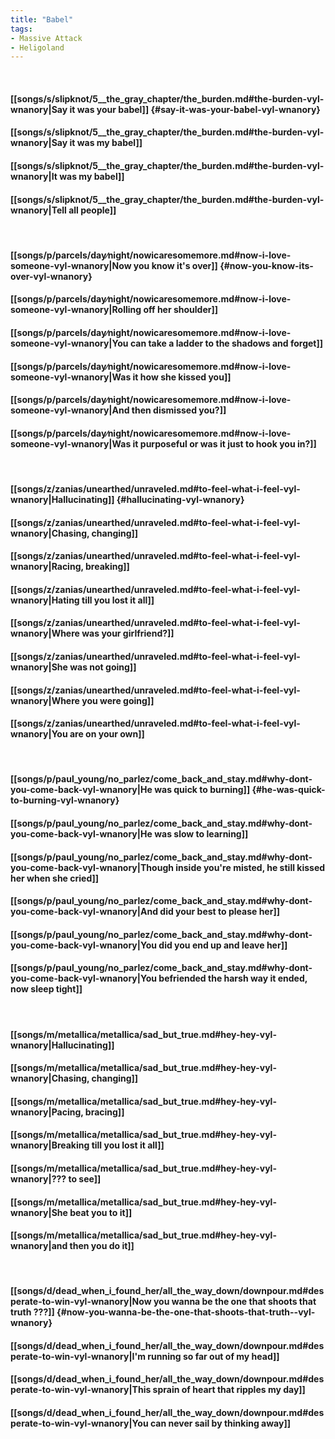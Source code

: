 ```yaml
---
title: "Babel"
tags:
- Massive Attack
- Heligoland
---
```

&nbsp;
#### [[songs/s/slipknot/5__the_gray_chapter/the_burden.md#the-burden-vyl-wnanory|Say it was your babel]] {#say-it-was-your-babel-vyl-wnanory}
#### [[songs/s/slipknot/5__the_gray_chapter/the_burden.md#the-burden-vyl-wnanory|Say it was my babel]]
#### [[songs/s/slipknot/5__the_gray_chapter/the_burden.md#the-burden-vyl-wnanory|It was my babel]]
#### [[songs/s/slipknot/5__the_gray_chapter/the_burden.md#the-burden-vyl-wnanory|Tell all people]]
&nbsp;
#### [[songs/p/parcels/day∕night/nowicaresomemore.md#now-i-love-someone-vyl-wnanory|Now you know it's over]] {#now-you-know-its-over-vyl-wnanory}
#### [[songs/p/parcels/day∕night/nowicaresomemore.md#now-i-love-someone-vyl-wnanory|Rolling off her shoulder]]
#### [[songs/p/parcels/day∕night/nowicaresomemore.md#now-i-love-someone-vyl-wnanory|You can take a ladder to the shadows and forget]]
#### [[songs/p/parcels/day∕night/nowicaresomemore.md#now-i-love-someone-vyl-wnanory|Was it how she kissed you]]
#### [[songs/p/parcels/day∕night/nowicaresomemore.md#now-i-love-someone-vyl-wnanory|And then dismissed you?]]
#### [[songs/p/parcels/day∕night/nowicaresomemore.md#now-i-love-someone-vyl-wnanory|Was it purposeful or was it just to hook you in?]]
&nbsp;
#### [[songs/z/zanias/unearthed/unraveled.md#to-feel-what-i-feel-vyl-wnanory|Hallucinating]] {#hallucinating-vyl-wnanory}
#### [[songs/z/zanias/unearthed/unraveled.md#to-feel-what-i-feel-vyl-wnanory|Chasing, changing]]
#### [[songs/z/zanias/unearthed/unraveled.md#to-feel-what-i-feel-vyl-wnanory|Racing, breaking]]
#### [[songs/z/zanias/unearthed/unraveled.md#to-feel-what-i-feel-vyl-wnanory|Hating till you lost it all]]
#### [[songs/z/zanias/unearthed/unraveled.md#to-feel-what-i-feel-vyl-wnanory|Where was your girlfriend?]]
#### [[songs/z/zanias/unearthed/unraveled.md#to-feel-what-i-feel-vyl-wnanory|She was not going]]
#### [[songs/z/zanias/unearthed/unraveled.md#to-feel-what-i-feel-vyl-wnanory|Where you were going]]
#### [[songs/z/zanias/unearthed/unraveled.md#to-feel-what-i-feel-vyl-wnanory|You are on your own]]
&nbsp;
#### [[songs/p/paul_young/no_parlez/come_back_and_stay.md#why-dont-you-come-back-vyl-wnanory|He was quick to burning]] {#he-was-quick-to-burning-vyl-wnanory}
#### [[songs/p/paul_young/no_parlez/come_back_and_stay.md#why-dont-you-come-back-vyl-wnanory|He was slow to learning]]
#### [[songs/p/paul_young/no_parlez/come_back_and_stay.md#why-dont-you-come-back-vyl-wnanory|Though inside you're misted, he still kissed her when she cried]]
#### [[songs/p/paul_young/no_parlez/come_back_and_stay.md#why-dont-you-come-back-vyl-wnanory|And did your best to please her]]
#### [[songs/p/paul_young/no_parlez/come_back_and_stay.md#why-dont-you-come-back-vyl-wnanory|You did you end up and leave her]]
#### [[songs/p/paul_young/no_parlez/come_back_and_stay.md#why-dont-you-come-back-vyl-wnanory|You befriended the harsh way it ended, now sleep tight]]
&nbsp;
#### [[songs/m/metallica/metallica/sad_but_true.md#hey-hey-vyl-wnanory|Hallucinating]]
#### [[songs/m/metallica/metallica/sad_but_true.md#hey-hey-vyl-wnanory|Chasing, changing]]
#### [[songs/m/metallica/metallica/sad_but_true.md#hey-hey-vyl-wnanory|Pacing, bracing]]
#### [[songs/m/metallica/metallica/sad_but_true.md#hey-hey-vyl-wnanory|Breaking till you lost it all]]
#### [[songs/m/metallica/metallica/sad_but_true.md#hey-hey-vyl-wnanory|??? to see]]
#### [[songs/m/metallica/metallica/sad_but_true.md#hey-hey-vyl-wnanory|She beat you to it]]
#### [[songs/m/metallica/metallica/sad_but_true.md#hey-hey-vyl-wnanory|and then you do it]]
&nbsp;
#### [[songs/d/dead_when_i_found_her/all_the_way_down/downpour.md#desperate-to-win-vyl-wnanory|Now you wanna be the one that shoots that truth ???]] {#now-you-wanna-be-the-one-that-shoots-that-truth--vyl-wnanory}
#### [[songs/d/dead_when_i_found_her/all_the_way_down/downpour.md#desperate-to-win-vyl-wnanory|I'm running so far out of my head]]
#### [[songs/d/dead_when_i_found_her/all_the_way_down/downpour.md#desperate-to-win-vyl-wnanory|This sprain of heart that ripples my day]]
#### [[songs/d/dead_when_i_found_her/all_the_way_down/downpour.md#desperate-to-win-vyl-wnanory|You can never sail by thinking away]]
